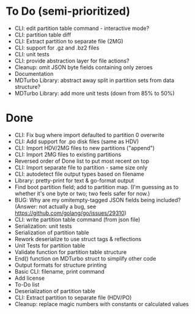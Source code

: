 # To Do (semi-prioritized)
* CLI: edit partition table command - interactive mode?
* CLI: partition table diff
* CLI: Extract partition to separate file (2MG)
* CLI: support for .gz and .bz2 files
* CLI: unit tests
* CLI: provide abstraction layer for file actions?
* Cleanup: omit JSON byte fields containing only zeroes
* Documentation
* MDTurbo Library: abstract away split in partition sets from data
  structure?
* MDTurbo Library: add more unit tests (down from 85% to 50%)

# Done
* CLI: Fix bug where import defaulted to partition 0 overwrite
* CLI: Add support for .po disk files (same as HDV)
* CLI: Import HDV/2MG files to new partitions ("append")
* CLI: Import 2MG files to existing partitions
* Reversed order of Done list to put most recent on top
* CLI: Import separate file to partition - same size only
* CLI: autodetect file output types based on filename
* Library: pretty-print for text & go-format output
* Find boot partition field; add to partition map. (I'm guessing as to
  whether it's one byte or two; two feels safer for now.)
* BUG: Why are my omitempty-tagged JSON fields being included? (Answer:
  not actually a bug, see https://github.com/golang/go/issues/29310)
* CLI: write partition table command (from json file)
* Serialization: unit tests
* Serialization of partition table
* Rework deserialize to use struct tags & reflections
* Unit Tests for partition table
* Validate function for partition table structure
* End() function on MDTurbo struct to simplify other code
* Output formats for structure printing
* Basic CLI: filename, print command
* Add license
* To-Do list
* Deserialization of partition table
* CLI: Extract partition to separate file (HDV/PO)
* Cleanup: replace magic numbers with constants or calculated values
